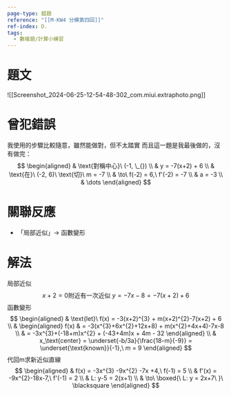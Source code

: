 ```yaml
---
page-type: 錯題
reference: "[[M-KW4 分模第四回]]"
ref-index: D.
tags:
  - 數複題/計算小練習
---
```

# 題文
![[Screenshot_2024-06-25-12-54-48-302_com.miui.extraphoto.png]]
# 曾犯錯誤
我使用的步驟比較隨意，雖然能做對，但不太踏實
而且這一題是我最後做的，沒有做完：
$$
\begin{aligned}
 & \text{對稱中心}\ (-1, \_{}) \\
 & y = -7(x+2) + 6 \\
 & \text{在}\ (-2, 6)\ \text{切}\ m = -7 \\
 & \to\ f(-2) = 6,\ f'(-2) = -7 \\
 & a = -3 \\
 & \dots
\end{aligned}
$$

# 關聯反應
- 「局部近似」-> 函數變形
# 解法
局部近似
$$
x+2 = 0 \text{附近有一次近似}\ y = -7x-8 = -7(x+2) + 6
$$
函數變形
$$
\begin{aligned}
 & \text{let}\ f(x) = -3(x+2)^{3} + m(x+2)^{2}-7(x+2) + 6 \\
 & \begin{aligned}
f(x)  & = -3(x^{3}+6x^{2}+12x+8) + m(x^{2}+4x+4)-7x-8 \\
 & = -3x^{3}+(-18+m)x^{2} + (-43+4m)x + 4m - 32
\end{aligned} \\
 & x_\text{center} = \underset{-b/3a}{\frac{18-m}{-9}} = \underset{\text{known}}{-1},\ m = 9
\end{aligned}
$$
代回m求新近似直線
$$
\begin{aligned}
 & f(x) = -3x^{3} -9x^{2} -7x +4,\ f(-1) = 5 \\
 & f'(x) = -9x^{2}-18x-7,\ f'(-1) = 2 \\
 & L: y-5 = 2(x+1) \\
 & \to\ \boxed{\ L: y = 2x+7\ }\ \blacksquare
\end{aligned}
$$